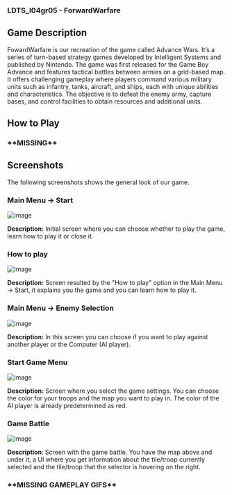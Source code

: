 ### LDTS_l04gr05 - ForwardWarfare

## Game Description
FowardWarfare is our recreation of the game called Advance Wars. It’s a series of turn-based strategy games developed by Intelligent Systems and published by Nintendo. The game was first released for the Game Boy Advance and features tactical battles between armies on a grid-based map. It offers challenging gameplay where players command various military units such as infantry, tanks, aircraft, and ships, each with unique abilities and characteristics. The objective is to defeat the enemy army, capture bases, and control facilities to obtain resources and additional units. 

## How to Play

### \*\*MISSING\*\*

## Screenshots
The following screenshots shows the general look of our game.

### Main Menu -> Start
![image](../docs/images/MainMenu_Start.png)


**Description:** Initial screen where you can choose whether to play the game, learn how to play it or close it.

### How to play
![image](https://github.com/FEUP-LDTS-2023/project-l04gr05/assets/145997633/cdcec94d-e0af-45ec-9335-13d90144488b)

**Description:** Screen resulted by the "How to play" option in the Main Menu -> Start, it explains you the game and you can learn how to play it.

### Main Menu -> Enemy Selection
![image](https://github.com/FEUP-LDTS-2023/project-l04gr05/assets/145997633/3ea0089c-3b67-4d66-98e1-08350598dd8e)

**Description:** In this screen you can choose if you want to play against another player or the Computer (AI player).

### Start Game Menu
![image](https://github.com/FEUP-LDTS-2023/project-l04gr05/assets/145997633/3a03b47d-5fb8-41ca-bf68-92c1c1d53e86)

**Description:** Screen where you select the game settings. You can choose the color for your troops and the map you want to play in. The color of the AI player is already predetermined as red.

### Game Battle
![image](https://github.com/FEUP-LDTS-2023/project-l04gr05/assets/145997633/74731602-7cd1-4f19-b002-5550aeb693e3)

**Description**: Screen with the game battle. You have the map above and under it, a UI where you get information about the tile/troop currently selected and the tile/troop that the selector is hovering on the right. 

### \*\*MISSING GAMEPLAY GIFS\*\*
